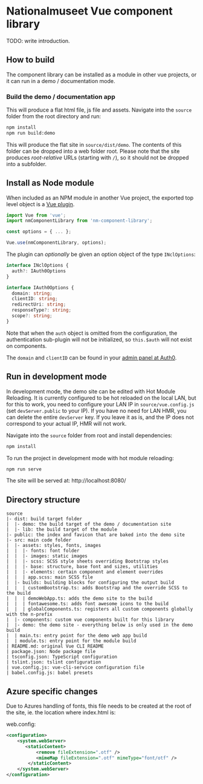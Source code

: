 # Nationalmuseet Vue component library

TODO: write introduction.

## How to build

The component library can be installed as a module in other vue projects, or it can run in a demo / documentation mode.

### Build the demo / documentation app

This will produce a flat html file, js file and assets. Navigate into the `source` folder from the root directory and run:

```bash
npm install
npm run build:demo
```

This will produce the flat site in `source/dist/demo`. The contents of this folder can be dropped into a web folder root. Please note that the site produces _root-relative_ URLs (starting with `/`), so it should not be dropped into a subfolder.

## Install as Node module

When included as an NPM module in another Vue project, the exported top level object is a [Vue plugin](https://vuejs.org/v2/guide/plugins.html). 

```javascript
import Vue from 'vue';
import nmComponentLibrary from 'nm-component-library';

const options = { ... };

Vue.use(nmComponentLibrary, options);
```

The plugin can _optionally_ be given an option object of the type `INclOptions`:

```typescript
interface INclOptions {
  auth?: IAuth0Options
}

interface IAuth0Options {
  domain: string;
  clientID: string;
  redirectUri: string;
  responseType?: string;
  scope?: string;
}
```

Note that when the `auth` object is omitted from the configuration, the authentication sub-plugin will not be initialized, so `this.$auth` will not exist on components.

The `domain` and `clientID` can be found in your [admin panel at Auth0](https://manage.auth0.com/#/applications).

## Run in development mode

In development mode, the demo site can be edited with Hot Module Reloading. It is currently configured to be hot reloaded on the local LAN, but for this to work, you need to configure your LAN IP in `source/vue.config.js` (set `devServer.public` to your IP). If you have no need for LAN HMR, you can delete the entire `devServer` key. If you leave it as is, and the IP does not correspond to your actual IP, HMR will not work.

Navigate into the `source` folder from root and install dependencies:

```bash
npm install
```

To run the project in development mode with hot module reloading:

```bash
npm run serve
```

The site will be served at: http://localhost:8080/

## Directory structure

```
source
|- dist: build target folder
|  |- demo: the build target of the demo / documentation site
|  |- lib: the build target of the module
|- public: the index and favicon that are baked into the demo site
|- src: main code folder
|  |- assets: styles, fonts, images
|  |  |- fonts: font folder
|  |  |- images: static images
|  |  |- scss: SCSS style sheets overriding Bootstrap styles
|  |  |- base: structure, base font and sizes, utilities
|  |  |- elements: certain component and element overrides
|  |  | app.scss: main SCSS file
|  |- builds: building blocks for configuring the output build
|  |  | customBootstrap.ts: adds Bootstrap and the override SCSS to the build
|  |  | demoWebApp.ts: adds the demo site to the build
|  |  | fontawesome.ts: adds font awesome icons to the build
|  |  | globalComponents.ts: registers all custom components globally with the n-prefix
|  |- components: custom vue components built for this library
|  |- demo: the demo site - everything below is only used in the demo build
|  | main.ts: entry point for the demo web app build
|  | module.ts: entry point for the module build
| README.md: original Vue CLI README
| package.json: Node package file
| tsconfig.json: TypeScript configuration
| tslint.json: tslint configuration
| vue.config.js: vue-cli-service configuration file
| babel.config.js: babel presets

```

## Azure specific changes
Due to Azures handling of fonts, this file needs to be created at the root of the site, ie. the location where index.html is:

web.config:

```xml
<configuration>
	<system.webServer>    
	   <staticContent>
		   <remove fileExtension=".otf" />
		   <mimeMap fileExtension=".otf" mimeType="font/otf" />
		</staticContent>
	</system.webServer>
</configuration>
```